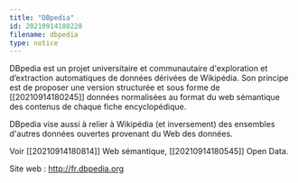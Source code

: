 ```yaml
---
title: "DBpedia"
id: 20210914180228
filename: dbpedia
type: notice
---
```


DBpedia est un projet universitaire et communautaire d'exploration et d’extraction automatiques de données dérivées de Wikipédia. Son principe est de proposer une version structurée et sous forme de [[20210914180245]] données normalisées au format du web sémantique des contenus de chaque fiche encyclopédique.

DBpedia vise aussi à relier à Wikipédia (et inversement) des ensembles d'autres données ouvertes provenant du Web des données.

Voir [[20210914180814]] Web sémantique, [[20210914180545]] Open Data.

Site web : <http://fr.dbpedia.org>

